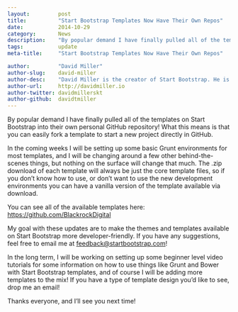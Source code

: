 ```yaml
---
layout:			post
title:			"Start Bootstrap Templates Now Have Their Own Repos"
date:			2014-10-29
category:		News
description:	"By popular demand I have finally pulled all of the templates on Start Bootstrap into their own personal GitHub repository..."
tags:			update
meta-title:		"Start Bootstrap Templates Now Have Their Own Repos"

author:			"David Miller"
author-slug:	david-miller
author-desc:	"David Miller is the creator of Start Bootstrap. He is a front end web designer and developer working out of sunny Orlando, Florida."
author-url:		http://davidmiller.io
author-twitter:	davidmillerskt
author-github:	davidtmiller
---
```


By popular demand I have finally pulled all of the templates on Start Bootstrap into their own personal GitHub repository! What this means is that you can easily fork a template to start a new project directly in GitHub.

In the coming weeks I will be setting up some basic Grunt environments for most templates, and I will be changing around a few other behind-the-scenes things, but nothing on the surface will change that much. The .zip download of each template will always be just the core template files, so if you don’t know how to use, or don’t want to use the new development environments you can have a vanilla version of the template available via download.

You can see all of the available templates here: <https://github.com/BlackrockDigital>

My goal with these updates are to make the themes and templates available on Start Bootstrap more developer-friendly. If you have any suggestions, feel free to email me at feedback@startbootstrap.com!

In the long term, I will be working on setting up some beginner level video tutorials for some information on how to use things like Grunt and Bower with Start Bootstrap templates, and of course I will be adding more templates to the mix! If you have a type of template design you’d like to see, drop me an email!

Thanks everyone, and I’ll see you next time!
